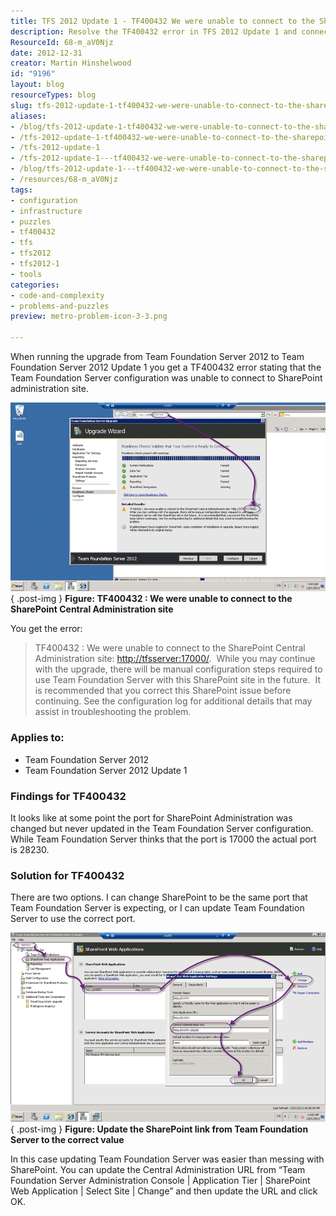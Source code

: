 ```yaml
---
title: TFS 2012 Update 1 - TF400432 We were unable to connect to the SharePoint Central Administration
description: Resolve the TF400432 error in TFS 2012 Update 1 and connect to SharePoint Central Administration effortlessly with our step-by-step troubleshooting guide.
ResourceId: 68-m_aV0Njz
date: 2012-12-31
creator: Martin Hinshelwood
id: "9196"
layout: blog
resourceTypes: blog
slug: tfs-2012-update-1-tf400432-we-were-unable-to-connect-to-the-sharepoint-central-administration
aliases:
- /blog/tfs-2012-update-1-tf400432-we-were-unable-to-connect-to-the-sharepoint-central-administration
- /tfs-2012-update-1-tf400432-we-were-unable-to-connect-to-the-sharepoint-central-administration
- /tfs-2012-update-1
- /tfs-2012-update-1---tf400432-we-were-unable-to-connect-to-the-sharepoint-central-administration
- /blog/tfs-2012-update-1---tf400432-we-were-unable-to-connect-to-the-sharepoint-central-administration
- /resources/68-m_aV0Njz
tags:
- configuration
- infrastructure
- puzzles
- tf400432
- tfs
- tfs2012
- tfs2012-1
- tools
categories:
- code-and-complexity
- problems-and-puzzles
preview: metro-problem-icon-3-3.png

---
```

When running the upgrade from Team Foundation Server 2012 to Team Foundation Server 2012 Update 1 you get a TF400432 error stating that the Team Foundation Server configuration was unable to connect to SharePoint administration site.

[![TF400432 : We were unable to connect to the SharePoint Central Administration site](images/image23_thumb-2-2.png "TF400432 : We were unable to connect to the SharePoint Central Administration site")](http://blog.hinshelwood.com/files/2012/12/image23.png)  
{ .post-img }
**Figure: TF400432 : We were unable to connect to the SharePoint Central Administration site**

You get the error:

> TF400432 : We were unable to connect to the SharePoint Central Administration site: [http://tfsserver:17000/](http://tfsserver:17000/).  While you may continue with the upgrade, there will be manual configuration steps required to use Team Foundation Server with this SharePoint site in the future.  It is recommended that you correct this SharePoint issue before continuing. See the configuration log for additional details that may assist in troubleshooting the problem.

### Applies to:

- Team Foundation Server 2012
- Team Foundation Server 2012 Update 1

### Findings for TF400432

It looks like at some point the port for SharePoint Administration was changed but never updated in the Team Foundation Server configuration. While Team Foundation Server thinks that the port is 17000 the actual port is 28230.

### Solution for TF400432

There are two options. I can change SharePoint to be the same port that Team Foundation Server is expecting, or I can update Team Foundation Server to use the correct port.

![Update the SharePoint link from Team Foundation Server to the correct value](images/image19-1-1.png "Update the SharePoint link from Team Foundation Server to the correct value")  
{ .post-img }
**Figure: Update the SharePoint link from Team Foundation Server to the correct value**

In this case updating Team Foundation Server was easier than messing with SharePoint. You can update the Central Administration URL from “Team Foundation Server Administration Console | Application Tier | SharePoint Web Application | Select Site | Change” and then update the URL and click OK.
